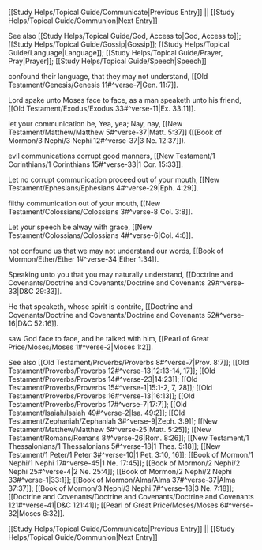 [[Study Helps/Topical Guide/Communicate|Previous Entry]]  ||  [[Study Helps/Topical Guide/Communion|Next Entry]]

 See also [[Study Helps/Topical Guide/God, Access to|God, Access to]]; [[Study Helps/Topical Guide/Gossip|Gossip]]; [[Study Helps/Topical Guide/Language|Language]]; [[Study Helps/Topical Guide/Prayer, Pray|Prayer]]; [[Study Helps/Topical Guide/Speech|Speech]]

 confound their language, that they may not understand, [[Old Testament/Genesis/Genesis 11#^verse-7|Gen. 11:7]].

 Lord spake unto Moses face to face, as a man speaketh unto his friend, [[Old Testament/Exodus/Exodus 33#^verse-11|Ex. 33:11]].

 let your communication be, Yea, yea; Nay, nay, [[New Testament/Matthew/Matthew 5#^verse-37|Matt. 5:37]] ([[Book of Mormon/3 Nephi/3 Nephi 12#^verse-37|3 Ne. 12:37]]).

 evil communications corrupt good manners, [[New Testament/1 Corinthians/1 Corinthians 15#^verse-33|1 Cor. 15:33]].

 Let no corrupt communication proceed out of your mouth, [[New Testament/Ephesians/Ephesians 4#^verse-29|Eph. 4:29]].

 filthy communication out of your mouth, [[New Testament/Colossians/Colossians 3#^verse-8|Col. 3:8]].

 Let your speech be alway with grace, [[New Testament/Colossians/Colossians 4#^verse-6|Col. 4:6]].

 not confound us that we may not understand our words, [[Book of Mormon/Ether/Ether 1#^verse-34|Ether 1:34]].

 Speaking unto you that you may naturally understand, [[Doctrine and Covenants/Doctrine and Covenants/Doctrine and Covenants 29#^verse-33|D&C 29:33]].

 He that speaketh, whose spirit is contrite, [[Doctrine and Covenants/Doctrine and Covenants/Doctrine and Covenants 52#^verse-16|D&C 52:16]].

 saw God face to face, and he talked with him, [[Pearl of Great Price/Moses/Moses 1#^verse-2|Moses 1:2]].

 See also [[Old Testament/Proverbs/Proverbs 8#^verse-7|Prov. 8:7]]; [[Old Testament/Proverbs/Proverbs 12#^verse-13|12:13-14, 17]]; [[Old Testament/Proverbs/Proverbs 14#^verse-23|14:23]]; [[Old Testament/Proverbs/Proverbs 15#^verse-1|15:1-2, 7, 28]]; [[Old Testament/Proverbs/Proverbs 16#^verse-13|16:13]]; [[Old Testament/Proverbs/Proverbs 17#^verse-7|17:7]]; [[Old Testament/Isaiah/Isaiah 49#^verse-2|Isa. 49:2]]; [[Old Testament/Zephaniah/Zephaniah 3#^verse-9|Zeph. 3:9]]; [[New Testament/Matthew/Matthew 5#^verse-25|Matt. 5:25]]; [[New Testament/Romans/Romans 8#^verse-26|Rom. 8:26]]; [[New Testament/1 Thessalonians/1 Thessalonians 5#^verse-18|1 Thes. 5:18]]; [[New Testament/1 Peter/1 Peter 3#^verse-10|1 Pet. 3:10, 16]]; [[Book of Mormon/1 Nephi/1 Nephi 17#^verse-45|1 Ne. 17:45]]; [[Book of Mormon/2 Nephi/2 Nephi 25#^verse-4|2 Ne. 25:4]]; [[Book of Mormon/2 Nephi/2 Nephi 33#^verse-1|33:1]]; [[Book of Mormon/Alma/Alma 37#^verse-37|Alma 37:37]]; [[Book of Mormon/3 Nephi/3 Nephi 7#^verse-18|3 Ne. 7:18]]; [[Doctrine and Covenants/Doctrine and Covenants/Doctrine and Covenants 121#^verse-41|D&C 121:41]]; [[Pearl of Great Price/Moses/Moses 6#^verse-32|Moses 6:32]].

[[Study Helps/Topical Guide/Communicate|Previous Entry]]  ||  [[Study Helps/Topical Guide/Communion|Next Entry]]